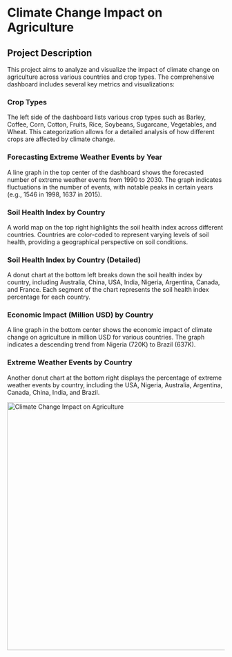 # Climate Change Impact on Agriculture

## Project Description
This project aims to analyze and visualize the impact of climate change on agriculture across various countries and crop types. The comprehensive dashboard includes several key metrics and visualizations:

### Crop Types
The left side of the dashboard lists various crop types such as Barley, Coffee, Corn, Cotton, Fruits, Rice, Soybeans, Sugarcane, Vegetables, and Wheat. This categorization allows for a detailed analysis of how different crops are affected by climate change.

### Forecasting Extreme Weather Events by Year
A line graph in the top center of the dashboard shows the forecasted number of extreme weather events from 1990 to 2030. The graph indicates fluctuations in the number of events, with notable peaks in certain years (e.g., 1546 in 1998, 1637 in 2015).

### Soil Health Index by Country
A world map on the top right highlights the soil health index across different countries. Countries are color-coded to represent varying levels of soil health, providing a geographical perspective on soil conditions.

### Soil Health Index by Country (Detailed)
A donut chart at the bottom left breaks down the soil health index by country, including Australia, China, USA, India, Nigeria, Argentina, Canada, and France. Each segment of the chart represents the soil health index percentage for each country.

### Economic Impact (Million USD) by Country
A line graph in the bottom center shows the economic impact of climate change on agriculture in million USD for various countries. The graph indicates a descending trend from Nigeria (720K) to Brazil (637K).

### Extreme Weather Events by Country
Another donut chart at the bottom right displays the percentage of extreme weather events by country, including the USA, Nigeria, Australia, Argentina, Canada, China, India, and Brazil.


<img width="574" alt="Climate Change Impact on Agriculture" src="https://github.com/user-attachments/assets/a405a0a9-482d-4742-ad7c-c61f693ace60">
